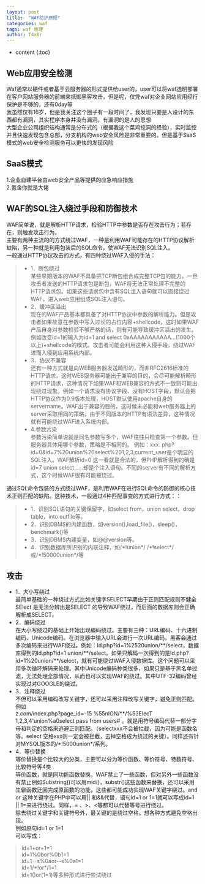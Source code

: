 ```yaml
---
layout: post
title:  "WAF防护原理"
categories: waf
tags: waf 原理
author: T4x0r
---
```




* content
{:toc}








## Web应用安全检测

Waf通常以硬件或者基于云服务器的形式提供给user的，user可以将waf透明部署在客户网站服务器的前端来抵御黑客攻击，但是呢，仅凭waf对企业网站应用经行保护是不够的，还有0day等  
我虽然仅有16岁，但是我关注这个圈子有一段时间了，我发现只要是人设计的东西都有漏洞，其实程序本身并没有漏洞，有漏洞的是人的思想  
大型企业公司组织结构通常是分布式的（根据我这个菜鸡挖洞的经验），实时监控并且快速发现包含总部，分支机构的web安全风险是非常重要的。但是基于SaaS模式的web安全检测服务可以更快的发现风险  

## SaaS模式

1.企业自建平台由web安全产品等提供的应急响应措施  
2.氪金你就是大佬  

## WAF的SQL注入绕过手段和防御技术

WAF简单说，就是解析HTTP请求，检验HTTP中参数是否存在攻击行为；若存在，则触发攻击行为。  
主要有两种主流的的方式绕过WAF，一种是利用WAF可能存在的HTTP协议解析缺陷，另一种就是利用包装后的SQL命令，使WAF无法识别SQL注入。  
一般通过HTTP协议攻击的方式，有四种绕过WAF入侵的手法：
> - 1．断包绕过  
某些早期版本的WAF不具备把TCP断包组合成完整TCP包的能力。一旦攻击者发送的HTTP请求包是断包，WAF将无法正常处理不完整的HTTP请求包。如果这些请求包中含有SQL注入语句就可以直接绕过WAF，进入web应用组成SQL注入语句。  
> - 2．缓冲区溢出  
现在的WAF产品基本都具备了对HTTP协议中参数的解析能力。但是攻击者如果故意在参数中写入过长的占位内容+shellcode，这时如果WAF产品自身对参数检验不够严格的话，则有可能导致缓冲区溢出的发生。例如改变id=1的输入为id=1 and select 0xAAAAAAAAAAA...(1000个以上)+shellcode的模式。攻击者可能会利用这种入侵手段，绕过WAF进而入侵到应用系统内部。  
> - 3．协议不兼容  
还有一种方式就是向WEB服务器发送畸形的，而非RFC2616标准的HTTP请求，这时WEB服务器可能出于兼容的目的，会尽可能解析畸形的HTTP请求，这种情况下如果WAF和WEB兼容的方式不一致则可能出现绕过现象。例如一个请求没有协议字段、没有HOST字段，默认会把HTTP协议作为0.9版本处理，HOST默认使用apache自身的servername。WAF出于兼容的目的，这时候未必能和web服务器上的server采取相同的策略。由于不同版本的HTTP有语法差异，这种情况就有可能绕过WAF进入系统内部。  
> - 4.参数污染  
参数污染简单说就是同名参数写多个，WAF往往只检查第一个参数。但服务器具体用哪个参数，策略是不相同的。
例如：xxx. php?id=0&id=7%20union%20select%201,2,3,current_user是个明显的SQL注入。WAF解析id=0 这一看就是合法的，但PHP解析得到的确是 id=7 union select .....却是个注入语句。不同的server有不同的解析方式，这个时候WAF很有可能被绕过。  

通过SQL命令包装的方式绕过WAF，是利用WAF在进行SQL命令的防御的核心技术正则匹配的缺陷。这种技术，一般通过4种匹配事变的方式进行方式：：  
> - 1．识别SQL语句的关键保留字，如select from，union select，drop table，into outfile等。  
> - 2．识别DBMS的内建函数，如version(),load_file()，sleep()，benchmark()等  
> - 3．识别DBMS内建变量，如@@version等。  
> - 4．识别数据库所识别的内联注释，如/\*!union\*/ /\*!select\*/或/\*!50000union\*/等  

## 攻击

- 1．大小写绕过  
最简单基础的一种绕过方式比如关键字SELECT早期由于正则匹配规则不健全SElect 是无法分辨出是SELECT 的导致WAF绕过，而后面的数据库则会正确解析成SELECT。  
- 2．编码绕过  
在大小写绕过的基础上开始出现编码绕过。主要有三种：URL编码、十六进制编码、Unicode编码。在浏览器中输入URL会进行一次URL编码，黑客会通过多次编码来进行WAF绕过。例如：Id.php?id=1%2520union/\*\*/select，数据库得到的Id.php?id=1 union/\*\*/select。如果只解码一次得到的是Id.php?id=1%20union/\*\*/select，就有可能绕过WAF入侵数据库。这个问题可以采用多次循环解码来处理。其中Unicode编码种类很多，如果只是基于黑名单过滤，无法处理全部情况，从而也可以实现WAF的绕过。其中UTF-32编码曾经实现过对GOOGLE的绕过。  
- 3．注释绕过  
不但可以采用编码改写关键字，还可以采用注释改写关键字，避免正则匹配。例如  
z.com/index.php?page_id=-15 %55nION/\*\*/%53ElecT 1,2,3,4'union%a0select pass from users# 。就是用符号编码代替一部分字母和判定的空格来逃避正则匹配。（selectxxx不会被拦截，因为可能是函数名等。select 空格xxx则一定会被拦截，去掉空格成为绕过的关键）。同样还有针对MYSQL版本的/\*!5000union\*/系列。  
- 4．等价替换  
等价替换是个比较大的分类，主要可以分为等价函数、等价符号、特数符号、比较符号等4类  
等价函数，就是同功能函数替换。WAF禁止了一些函数，但对另外一些函数没有禁止例如Substring()可以用mid()，substr()这些函数来替换，还可以采用生僻函数迂回完成原函数的功能，这些都可能成功实现WAF关键字绕过。and or 这种关键字在PHP中可以用|| 和&&代替，语句id=1 or 1=1就可以写成id=1 || 1=来进行绕过。同样，= 、>、<等都可以代替等号进行绕过。  
除去绕过关键字和关键符号外，最关键的是绕过空格。想各种方式避免空格出现。  
例如原句id=1 or 1=1  
可以写成：  
> id=1+or+1=1  
> id=1%0bor%0b1=1  
> id=1--s%0aor--s%0a1=1  
> id=1/\*!or\*/1=1  
> id=1()or(1=1)等多种形式进行尝试绕过  
